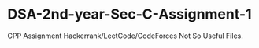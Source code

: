 # DSA-2nd-year-Sec-C-Assignment-1
CPP Assignment Hackerrank/LeetCode/CodeForces
Not So Useful Files.

